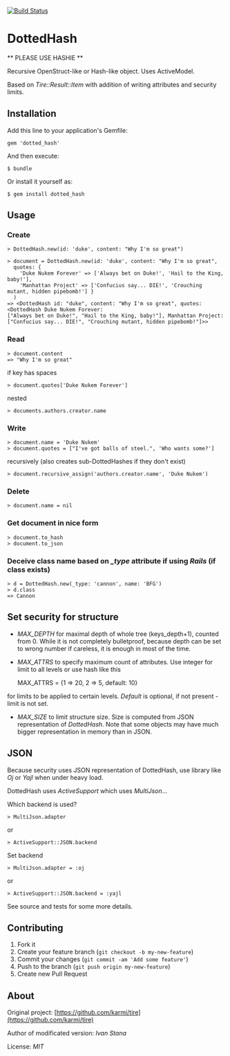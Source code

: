 [![Build Status](https://travis-ci.org/istana/dotted_hash.png)](https://travis-ci.org/istana/dotted_hash)

# DottedHash

** PLEASE USE HASHIE **

Recursive OpenStruct-like or Hash-like object. Uses ActiveModel.

Based on *Tire::Result::Item* with addition of writing attributes and security limits.

## Installation

Add this line to your application's Gemfile:

    gem 'dotted_hash'

And then execute:

    $ bundle

Or install it yourself as:

    $ gem install dotted_hash

## Usage

### Create

    > DottedHash.new(id: 'duke', content: "Why I'm so great")

    > document = DottedHash.new(id: 'duke', content: "Why I'm so great",
      quotes: { 
        'Duke Nukem Forever' => ['Always bet on Duke!', 'Hail to the King, baby!'],
        'Manhattan Project' => ['Confucius say... DIE!', 'Crouching mutant, hidden pipebomb!'] }
      )
    => <DottedHash id: "duke", content: "Why I'm so great", quotes: <DottedHash Duke Nukem Forever:
    ["Always bet on Duke!", "Hail to the King, baby!"], Manhattan Project: ["Confucius say... DIE!", "Crouching mutant, hidden pipebomb!"]>>

### Read

    > document.content
    => "Why I'm so great"

if key has spaces

    > document.quotes['Duke Nukem Forever']

nested

    > documents.authors.creator.name
   
### Write

    > document.name = 'Duke Nukem'
    > document.quotes = ["I've got balls of steel.", 'Who wants some?']

recursively (also creates sub-DottedHashes if they don't exist)

    > document.recursive_assign('authors.creator.name', 'Duke Nukem')

### Delete

    > document.name = nil

### Get document in nice form

    > document.to_hash
    > document.to_json

### Deceive class name based on *_type* attribute if using *Rails* (if class exists)

    > d = DottedHash.new(_type: 'cannon', name: 'BFG')
    > d.class
    => Cannon

## Set security for structure

- *MAX_DEPTH* for maximal depth of whole tree (keys_depth+1), counted from 0.
While it is not completely bulletproof, because depth can be set to wrong number if careless, it is enough in most of the time.

- *MAX_ATTRS* to specify maximum count of attributes. Use integer for limit to all levels or use hash like this

    MAX_ATTRS = {1 => 20, 2 => 5, default: 10}

for limits to be applied to certain levels. *Default* is optional, if not present - limit is not set.

- *MAX_SIZE* to limit structure size. Size is computed from JSON representation of *DottedHash*.
Note that some objects may have much bigger representation in memory than in JSON.


## JSON

Because security uses JSON representation of DottedHash, use library like *Oj* or *Yajl* when under heavy load.

DottedHash uses *ActiveSupport* which uses *MultiJson*...

Which backend is used?

    > MultiJson.adapter

or

    > ActiveSupport::JSON.backend

Set backend

    > MultiJson.adapter = :oj

or

    > ActiveSupport::JSON.backend = :yajl



See source and tests for some more details.


## Contributing

1. Fork it
2. Create your feature branch (`git checkout -b my-new-feature`)
3. Commit your changes (`git commit -am 'Add some feature'`)
4. Push to the branch (`git push origin my-new-feature`)
5. Create new Pull Request

## About

Original project: [https://github.com/karmi/tire](https://github.com/karmi/tire)

Author of modificated version: *Ivan Stana*

License: *MIT*

